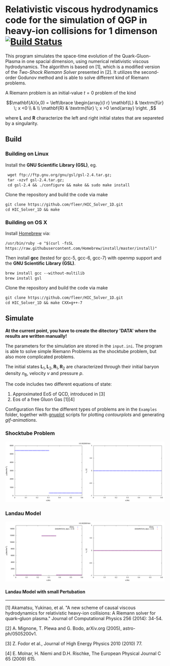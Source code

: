
# Relativistic viscous hydrodynamics code for the simulation of QGP in heavy-ion collisions for 1 dimenson [![Build Status](https://travis-ci.com/fleer/HIC_Solver_1D.svg?token=sGDhmF9VD4p3i1s4BjQK&branch=master)](https://travis-ci.com/fleer/HIC_Solver_1D)

This program simulates the space-time evolution of the Quark-Gluon-Plasma in one spacial dimension, using numerical relativistic viscous hydrodynamics. 
The algorithm is based on [1], which is a modified version of the *Two-Shock Riemann Solver* presented in [2].
It utilizes the second-order Godunov method and is able to solve different kind of Riemann problems.

A Riemann problem is an initial-value $`t=0`$ problem of the kind
```math
\mathbf{A}(x,0) = \left\lbrace \begin{array}{l r}
\mathbf{L} & \textrm{für} \; x <0 \\ & \\ \mathbf{R} & \textrm{für} \; x >0
\end{array}
\right. ,
```
where $`\mathbf{L}`$ and $`\mathbf{R}`$ characterize the left and right initial states that are separeted by a singularity.






## Build

### Building on Linux

Install the **GNU Scientific Library (GSL)**, eg.
     
```
 wget ftp://ftp.gnu.org/gnu/gsl/gsl-2.4.tar.gz;
 tar -xzvf gsl-2.4.tar.gz;
 cd gsl-2.4 && ./configure && make && sudo make install
```
Clone the repository and build the code via make

```
git clone https://github.com/fleer/HIC_Solver_1D.git
cd HIC_Solver_1D && make
```

### Building on OS X

Install [Homebrew](https://brew.sh/index_de.html) via:

```
/usr/bin/ruby -e "$(curl -fsSL https://raw.githubusercontent.com/Homebrew/install/master/install)"
```

Then install **gcc** (tested for gcc-5, gcc-6, gcc-7) with openmp support and the **GNU Scientific Library (GSL)**.

```
brew install gcc --without-multilib
brew install gsl
```

Clone the repository and build the code via make

```
git clone https://github.com/fleer/HIC_Solver_1D.git
cd HIC_Solver_1D && make CXX=g++-7
```


## Simulate

**At the current point, you have to create the ditectory 'DATA' where the results are written manually!**

The parameters for the simulation are stored in the `input.ini`. The program is able to solve simple Riemann Problems as the shocktube problem, but also more complicated problems.

The initial states $`\mathbf{L}_1, \mathbf{L}_2, \mathbf{R}_1, \mathbf{R}_2`$ are characterized through their initial baryon density $`n_{\textrm{B}}`$, velocity $`v`$ and pressure $`p`$.

The code includes two different equations of state:

1. Approximated EoS of QCD, introduced in [3]
2. Eos of a free Gluon Gas [1][4]

Configuration files for the different types of problems are in the `Examples` folder, together with [gnuplot](http://www.gnuplot.info/) scripts for plotting *contourplots* and generating *gif-animations*.

### Shocktube Problem

![Example](./images/shock_tube_problem.gif)


### Landau Model

![Example](./images/landau.gif)


#### Landau Model with small Pertubation
---
[1] Akamatsu, Yukinao, et al. "A new scheme of causal viscous hydrodynamics for relativistic heavy-ion collisions: A Riemann solver for quark–gluon plasma." Journal of Computational Physics 256 (2014): 34-54.

[2] A. Mignone, T. Plewa and G. Bodo, arXiv.org (2005), astro-ph/0505200v1.

[3] Z. Fodor et al., Journal of High Energy Physics 2010 (2010) 77.

[4] E. Molnar, H. Niemi and D.H. Rischke, The European Physical Journal C 65 (2009) 615.
